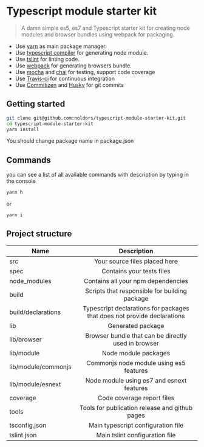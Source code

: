 # Typescript module starter kit

> A damn simple es5, es7 and Typescript starter kit for creating node modules and browser bundles using webpack for packaging.

* Use [yarn](https://yarnpkg.com/lang/en/) as main package manager.
* Use [typescript compiler](https://www.typescriptlang.org/) for generating node module.
* Use [tslint](https://palantir.github.io/tslint/) for linting code.
* Use [webpack](https://webpack.js.org/) for generating browsers bundle.
* Use [mocha](https://mochajs.org/) and [chai](http://chaijs.com/) for testing, support code coverage
* Use [Travis-ci](https://travis-ci.org/) for continuous integration
* Use [Commitizen](https://github.com/commitizen/cz-cli) and [Husky](https://github.com/typicode/husky) for git commits

## Getting started

```bash
git clone git@github.com:noldors/typescript-module-starter-kit.git
cd typescript-module-starter-kit
yarn install
```

You should change package name in package.json

## Commands
you can see a list of all available commands with description by typing in the console
```bash
yarn h
```
or
```bash
yarn i
```

## Project structure
|Name                 | Description                                                             |
| ------              | :---------------------------:                                           |
| src                 | Your source files placed here                                           |
| spec                | Contains your tests files                                               |
| node_modules        | Contains all your npm dependencies                                      |
| build               | Scripts that responsible for building package                           |
| build/declarations  | Typescript declarations for packages that does not provide declarations |
| lib                 | Generated package                                                       |
| lib/browser         | Browser bundle that can be directly used in browser                     |
| lib/module          | Node module packages                                                    |
| lib/module/commonjs | Commonjs node module using es5 features                                 |
| lib/module/esnext   | Node module using es7 and esnext features                               |
| coverage            | Code coverage report files                                              |
| tools               | Tools for publication release and github pages                          |
| tsconfig.json       | Main typescript configuration file                                      |
| tslint.json         | Main tslint configuration file                                          |


